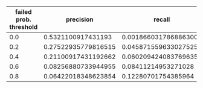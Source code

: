 |  failed prob. threshold  |  precision  |  recall  |
| ---- | ---- | ---- |
| 0.0 | 0.5321100917431193 | 0.0018660317868863007 |
| 0.2 | 0.27522935779816515 | 0.045871559633027525 |
| 0.4 | 0.21100917431192662 | 0.060209424083769635 |
| 0.6 | 0.08256880733944955 | 0.08411214953271028 |
| 0.8 | 0.06422018348623854 | 0.12280701754385964 |